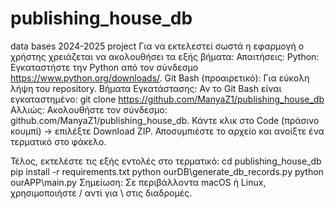 # publishing_house_db
data bases 2024-2025 project
Για να εκτελεστεί σωστά η εφαρμογή ο χρήστης χρειάζεται να ακολουθήσει τα εξής βήματα:
Απαιτήσεις:
Python: Εγκαταστήστε την Python από τον σύνδεσμο https://www.python.org/downloads/.
Git Bash (προαιρετικό): Για εύκολη λήψη του repository.
Βήματα Εγκατάστασης:
Αν το Git Bash είναι εγκαταστημένο:
git clone https://github.com/ManyaZ1/publishing_house_db
Αλλιώς:
Ακολουθήστε τον σύνδεσμο: github.com/ManyaZ1/publishing_house_db.
Κάντε κλικ στο Code (πράσινο κουμπί) -> επιλέξτε Download ZIP. 
Αποσυμπιέστε το αρχείο και ανοίξτε ένα τερματικό στο φάκελο.

Τέλος, εκτελέστε τις εξής εντολές στο τερματικό:
cd publishing_house_db 
pip install -r requirements.txt
python ourDB\generate_db_records.py
python ourAPP\main.py
Σημείωση: Σε περιβάλλοντα macOS ή Linux, χρησιμοποιήστε / αντί για \ στις διαδρομές. 
